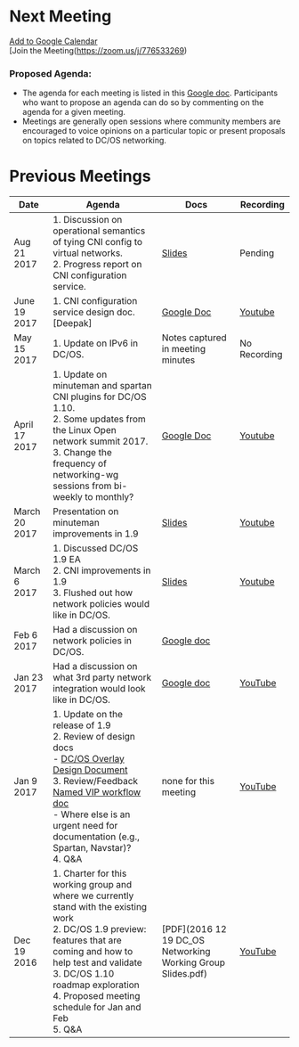 # Next Meeting
[Add to Google Calendar](https://calendar.google.com/calendar/event?action=TEMPLATE&tmeid=ZWV2MzBtbDUwMmlzY3JhZjQ2cHY2OG5samtfMjAxNzAxMjNUMTkwMDAwWiBtZXNvc3BoZXJlLmlvXzFpdTZxa2tybW5naGI2MW50ZnJwNWZjNDZvQGc&tmsrc=mesosphere.io_1iu6qkkrmnghb61ntfrp5fc46o%40group.calendar.google.com) <br>
[Join the Meeting(https://zoom.us/j/776533269)

### Proposed Agenda:
* The agenda for each meeting is listed in this [Google doc](https://docs.google.com/document/d/1lsKB9sFqbRLVt75F353887AH-BQ8IYd-hhhl1Yt-12o/edit). Participants who want to propose an agenda can do so by commenting on the agenda for a given meeting.
* Meetings are generally open sessions where community members are encouraged to voice opinions on a particular topic or present proposals on topics related to DC/OS networking.

# Previous Meetings

| Date | Agenda | Docs | Recording |
|------|--------|--------|-----------|
| Aug 21 2017| 1. Discussion on operational semantics of tying CNI config to virtual networks. <br> 2. Progress report on CNI configuration service. <br> | [Slides](https://docs.google.com/presentation/d/1_TBBqGohNX7UJ9Z__TTBgeQpo4yDj8lGmaimq_xVZfI/edit#slide=id.g1aab1c5c4e_0_0)| Pending|
| June 19 2017 | 1. CNI configuration service design doc. [Deepak] <br>| [Google Doc](https://docs.google.com/document/d/19o1Ub-FZwHdUv0FpMXXTk8Ue9ZYcZq8zO5GSSlL8T0c/edit) | [Youtube](https://youtu.be/xnsfxY0ijGM) |
| May 15 2017 | 1. Update on IPv6 in DC/OS. | Notes captured in meeting minutes | No Recording |
| April 17 2017 | 1. Update on minuteman and spartan CNI plugins for DC/OS 1.10. <br> 2. Some updates from the Linux Open network summit 2017. <br> 3. Change the frequency of networking-wg sessions from bi-weekly to monthly?|[Google Doc](https://docs.google.com/document/d/1xxvkFknC56hF-EcDmZ9tzKsGiZdGKBUPfrPKYs85j1k/edit) | [Youtube](https://youtu.be/ZOqUE_Olr2M) |
| March 20 2017 | Presentation on minuteman improvements in 1.9 | [Slides](https://docs.google.com/presentation/d/1KkyQL_kibE3O6OovvGT_06W-4c3BSxDpDZo5w3kB7Bk/edit?usp=sharing) | [Youtube](https://www.youtube.com/watch?v=0tQjdllhWow&feature=youtu.be)
| March 6 2017 | 1. Discussed DC/OS 1.9 EA <br> 2. CNI improvements in 1.9 <br> 3. Flushed out how network policies would like in DC/OS. | [Slides](https://docs.google.com/a/mesosphere.io/presentation/d/1ZJiA0Z4E_jVVdJLq1EId8gfZWIQN4mb-7xvUTuUOiM0/edit?usp=sharing) | [Youtube](https://youtu.be/WbN8a2iS4CE)
| Feb 6 2017 | Had a discussion on network policies in DC/OS. | [Google doc](https://docs.google.com/document/d/1sJRLZtkZB5cTNaeE4mWTa9hn-mrQHAesl5mxRB2EdVQ/edit?usp=sharing) ||
| Jan 23 2017 | Had a discussion on what 3rd party network integration would look like in DC/OS.  | [Google doc](https://docs.google.com/document/d/1JUL5ANHspERQkjplie94GVfXs9KOFaCZOMDUJRu8fr8/edit#heading=h.c6ln93w98xrz) |[YouTube](https://youtu.be/2HvR-8F9GM4?list=PLVWqoBEzghqdGGlDAFuKO-CzpMeOGTins)|
| Jan 9 2017 | 1. Update on the release of 1.9 <br> 2. Review of design docs <br> - [DC/OS Overlay Design Document](https://github.com/dcos/community/tree/master/wg-networking/design/overlay) <br> 3. Review/Feedback [Named VIP workflow doc](https://docs.google.com/document/d/1IzBuRAU122Y4-AZTXKix9UptG3yOZGHantTpYhr7-Lc/edit?usp=sharing) <br> - Where else is an urgent need for documentation (e.g., Spartan, Navstar)? <br> 4. Q&A | none for this meeting | [YouTube](https://youtu.be/Is-N2_TtHoE) |
| Dec 19 2016 | 1. Charter for this working group and where we currently stand with the existing work <br> 2. DC/OS 1.9 preview: features that are coming and how to help test and validate <br> 3. DC/OS 1.10 roadmap exploration <br> 4. Proposed meeting schedule for Jan and Feb <br> 5. Q&A | [PDF](2016 12 19 DC_OS Networking Working Group Slides.pdf) | [YouTube](https://www.youtube.com/watch?v=8ErRSWJU-_s) |
